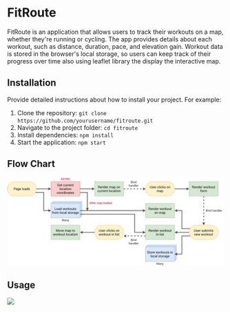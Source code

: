 # FitRoute

FitRoute is an application that allows users to track their workouts on a map, whether they're running or cycling. The app provides details about each workout, such as distance, duration, pace, and elevation gain. Workout data is stored in the browser's local storage, so users can keep track of their progress over time also using leaflet library the display the interactive map.


## Installation

Provide detailed instructions about how to install your project. For example:

1. Clone the repository: `git clone https://github.com/yourusername/fitroute.git`
2. Navigate to the project folder: `cd fitroute`
3. Install dependencies: `npm install`
4. Start the application: `npm start`
## **Flow Chart**

<img src="/FitRoute-flowchart.png"/>

## Usage

<img src="/Demo.gif"/>
